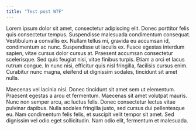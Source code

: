 ```yaml
---
title: "Test post WTF"
---
```


Lorem ipsum dolor sit amet, consectetur adipiscing elit. Donec porttitor felis quis consectetur tempus. Suspendisse malesuada condimentum consequat. Vestibulum a convallis ex. Nullam tellus mi, gravida eu accumsan id, condimentum ac nunc. Suspendisse ut iaculis ex. Fusce egestas interdum sapien, vitae cursus dolor cursus at. Praesent accumsan consectetur scelerisque. Sed quis feugiat nisi, vitae finibus turpis. Etiam a orci et lacus rutrum congue. In nunc nisi, efficitur quis nisl fringilla, facilisis cursus enim. Curabitur nunc magna, eleifend ut dignissim sodales, tincidunt sit amet nulla.

Maecenas vel lacinia nisi. Donec tincidunt sit amet sem ut elementum. Praesent egestas a arcu et fermentum. Maecenas sit amet volutpat mauris. Nunc non semper arcu, ac luctus felis. Donec consectetur lectus vitae pulvinar dapibus. Nulla sodales fringilla justo, sed cursus dui pellentesque eu. Nam condimentum felis felis, et suscipit velit tempor sit amet. Sed dignissim vel odio eget sollicitudin. Nam odio elit, fermentum et malesuada.

